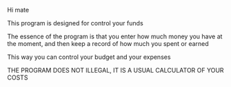 Hi mate

This program is designed for control your funds

The essence of the program is that you enter how much money you have at the moment, and then keep a record of how much you spent or earned

This way you can control your budget and your expenses


THE PROGRAM DOES NOT ILLEGAL, IT IS A USUAL CALCULATOR OF YOUR COSTS
